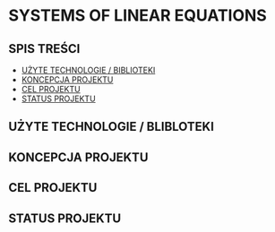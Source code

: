 # SYSTEMS OF LINEAR EQUATIONS

## SPIS TREŚCI

- [UŻYTE TECHNOLOGIE / BIBLIOTEKI](#użyte-technologie-/-biblioteki)
- [KONCEPCJA PROJEKTU](#koncepcja-projektu)
- [CEL PROJEKTU](#cel-projektu)
- [STATUS PROJEKTU](#status-projektu)

## UŻYTE TECHNOLOGIE / BLIBLOTEKI

## KONCEPCJA PROJEKTU

## CEL PROJEKTU

## STATUS PROJEKTU
